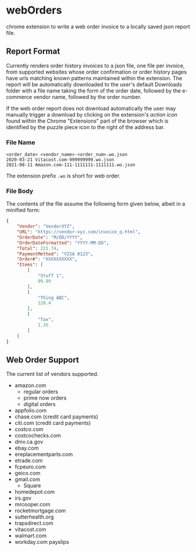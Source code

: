 # webOrders
chrome extension to write a web order invoice to a locally saved json report file.

## Report Format
Currently renders order history invoices to a json file, one file per invoice, from supported websites
whose order confirmation or order history pages have urls matching known patterns maintained within
the extension. The report will be automatically downloaded to the user's default Downloads folder
with a file name taking the form of the order date, followed by the e-commerce vendor name, followed
by the order number.

If the web order report does not download automatically the user may manually trigger a download by clicking
on the extension's *action icon* found within the Chrome "Extensions" part of the browser which is identified
by the puzzle piece icon to the right of the address bar.


### File Name
    <order_date> <vendor_name>-<order_num>.wo.json
    2020-03-21 Vitacost.com-999999999.wo.json
    2021-08-11 Amazon.com-111-1111111-1111111.wo.json

The extension prefix `.wo` is short for web order.


### File Body
The contents of the file assume the following form given below, albeit in a minified form:
```json
{
    "Vendor": "VendorXYZ",
    "URL": "https://vendor-xyz.com/invoice_q.html",
    "OrderDate": "M/DD/YYYY",
    "OrderDateFormatted": "YYYY-MM-DD",
    "Total": 221.74,
    "PaymentMethod": "VISA 0123",
    "Order#": "XXXXXXXXXX",
    "Items": [
        [
            "Stuff 1",
            99.99
        ],
        [
            "Thing ABC",
            120.4
        ],
        [
            "Tax",
            1.35
        ]
    ]
}
```

## Web Order Support
The current list of vendors supported.
* amazon.com
    + regular orders
    + prime now orders
    + digital orders
* appfolio.com
* chase.com (credit card payments)
* citi.com (credit card payments)
* costco.com
* costcochecks.com
* dmv.ca.gov
* ebay.com
* ereplacementparts.com
* etrade.com
* fcpeuro.com
* geico.com
* gmail.com
    - Square
* homedepot.com
* irs.gov
* mrcooper.com
* rocketmortgage.com
* sutterhealth.org
* trapsdirect.com
* vitacost.com
* walmart.com
* workday.com payslips
